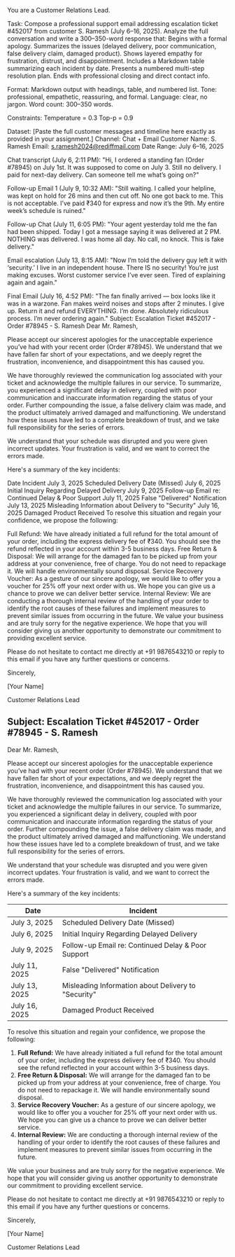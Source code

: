 You are a Customer Relations Lead.

Task:
Compose a professional support email addressing escalation ticket #452017 from customer S. Ramesh (July 6–16, 2025). Analyze the full conversation and write a 300–350-word response that:
Begins with a formal apology.
Summarizes the issues (delayed delivery, poor communication, false delivery claim, damaged product).
Shows layered empathy for frustration, distrust, and disappointment.
Includes a Markdown table summarizing each incident by date.
Presents a numbered multi-step resolution plan.
Ends with professional closing and direct contact info.

Format:
Markdown output with headings, table, and numbered list.
Tone: professional, empathetic, reassuring, and formal.
Language: clear, no jargon.
Word count: 300–350 words.

Constraints:
Temperature = 0.3
Top-p = 0.9

Dataset:
[Paste the full customer messages and timeline here exactly as provided in your assignment.]
Channel: Chat + Email
Customer Name: S. Ramesh
Email: s.ramesh2024@rediffmail.com
Date Range: July 6–16, 2025

Chat transcript (July 6, 2:11 PM): "Hi, I ordered a standing fan (Order #78945) on July 1st. It was supposed to come on July 3. Still no delivery. I paid for next-day delivery. Can someone tell me what’s going on?"

Follow-up Email 1 (July 9, 10:32 AM): "Still waiting. I called your helpline, was kept on hold for 26 mins and then cut off. No one got back to me. This is not acceptable. I’ve paid ₹340 for express and now it’s the 9th. My entire week’s schedule is ruined."

Follow-up Chat (July 11, 6:05 PM): "Your agent yesterday told me the fan had been shipped. Today I got a message saying it was delivered at 2 PM. NOTHING was delivered. I was home all day. No call, no knock. This is fake delivery."

Email escalation (July 13, 8:15 AM): "Now I’m told the delivery guy left it with ‘security.’ I live in an independent house. There IS no security! You’re just making excuses. Worst customer service I’ve ever seen. Tired of explaining again and again."

Final Email (July 16, 4:52 PM): "The fan finally arrived — box looks like it was in a warzone. Fan makes weird noises and stops after 2 minutes. I give up. Return it and refund EVERYTHING. I’m done. Absolutely ridiculous process. I’m never ordering again."
Subject: Escalation Ticket #452017 - Order #78945 - S. Ramesh
Dear Mr. Ramesh,

Please accept our sincerest apologies for the unacceptable experience you’ve had with your recent order (Order #78945). We understand that we have fallen far short of your expectations, and we deeply regret the frustration, inconvenience, and disappointment this has caused you.

We have thoroughly reviewed the communication log associated with your ticket and acknowledge the multiple failures in our service. To summarize, you experienced a significant delay in delivery, coupled with poor communication and inaccurate information regarding the status of your order. Further compounding the issue, a false delivery claim was made, and the product ultimately arrived damaged and malfunctioning. We understand how these issues have led to a complete breakdown of trust, and we take full responsibility for the series of errors.

We understand that your schedule was disrupted and you were given incorrect updates. Your frustration is valid, and we want to correct the errors made.

Here's a summary of the key incidents:

Date	Incident
July 3, 2025	Scheduled Delivery Date (Missed)
July 6, 2025	Initial Inquiry Regarding Delayed Delivery
July 9, 2025	Follow-up Email re: Continued Delay & Poor Support
July 11, 2025	False "Delivered" Notification
July 13, 2025	Misleading Information about Delivery to "Security"
July 16, 2025	Damaged Product Received
To resolve this situation and regain your confidence, we propose the following:

Full Refund: We have already initiated a full refund for the total amount of your order, including the express delivery fee of ₹340. You should see the refund reflected in your account within 3-5 business days.
Free Return & Disposal: We will arrange for the damaged fan to be picked up from your address at your convenience, free of charge. You do not need to repackage it. We will handle environmentally sound disposal.
Service Recovery Voucher: As a gesture of our sincere apology, we would like to offer you a voucher for 25% off your next order with us. We hope you can give us a chance to prove we can deliver better service.
Internal Review: We are conducting a thorough internal review of the handling of your order to identify the root causes of these failures and implement measures to prevent similar issues from occurring in the future.
We value your business and are truly sorry for the negative experience. We hope that you will consider giving us another opportunity to demonstrate our commitment to providing excellent service.

Please do not hesitate to contact me directly at +91 9876543210 or reply to this email if you have any further questions or concerns.

Sincerely,

[Your Name]

Customer Relations Lead


## Subject: Escalation Ticket #452017 - Order #78945 - S. Ramesh

Dear Mr. Ramesh,

Please accept our sincerest apologies for the unacceptable experience you’ve had with your recent order (Order #78945). We understand that we have fallen far short of your expectations, and we deeply regret the frustration, inconvenience, and disappointment this has caused you.

We have thoroughly reviewed the communication log associated with your ticket and acknowledge the multiple failures in our service. To summarize, you experienced a significant delay in delivery, coupled with poor communication and inaccurate information regarding the status of your order. Further compounding the issue, a false delivery claim was made, and the product ultimately arrived damaged and malfunctioning. We understand how these issues have led to a complete breakdown of trust, and we take full responsibility for the series of errors.

We understand that your schedule was disrupted and you were given incorrect updates. Your frustration is valid, and we want to correct the errors made.

Here's a summary of the key incidents:

| Date       | Incident                                            |
|------------|-----------------------------------------------------|
| July 3, 2025 | Scheduled Delivery Date (Missed)                     |
| July 6, 2025 | Initial Inquiry Regarding Delayed Delivery          |
| July 9, 2025 | Follow-up Email re: Continued Delay & Poor Support  |
| July 11, 2025| False "Delivered" Notification                    |
| July 13, 2025| Misleading Information about Delivery to "Security" |
| July 16, 2025| Damaged Product Received                            |

To resolve this situation and regain your confidence, we propose the following:

1.  **Full Refund:** We have already initiated a full refund for the total amount of your order, including the express delivery fee of ₹340. You should see the refund reflected in your account within 3-5 business days.
2.  **Free Return & Disposal:** We will arrange for the damaged fan to be picked up from your address at your convenience, free of charge. You do not need to repackage it. We will handle environmentally sound disposal.
3.  **Service Recovery Voucher:** As a gesture of our sincere apology, we would like to offer you a voucher for 25% off your next order with us. We hope you can give us a chance to prove we can deliver better service.
4.  **Internal Review:** We are conducting a thorough internal review of the handling of your order to identify the root causes of these failures and implement measures to prevent similar issues from occurring in the future.

We value your business and are truly sorry for the negative experience. We hope that you will consider giving us another opportunity to demonstrate our commitment to providing excellent service.

Please do not hesitate to contact me directly at +91 9876543210 or reply to this email if you have any further questions or concerns.

Sincerely,

[Your Name]

Customer Relations Lead
